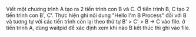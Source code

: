 Viết một chương trình A tạo ra 2 tiến trình con B và C. Ở tiến trình B, C tạo 2 tiến trình con B', C'. Thực hiện ghi nội dung "Hello I'm B Process" đối với B và tương tự với các tiến trình còn lại theo thứ tự B' > C' > B -> C vào file. ở tiến trình A, dùng waitpid để xác định xem khi nào B kết thúc thì ghi vào file.